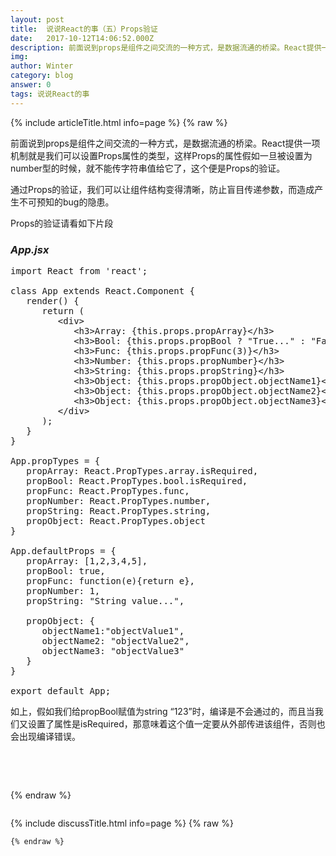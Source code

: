 ```yaml
---
layout: post
title:  说说React的事（五）Props验证
date:   2017-10-12T14:06:52.000Z
description: 前面说到props是组件之间交流的一种方式，是数据流通的桥梁。React提供一项机制就是我们可以设置Props属性的类型，这样Props的属性假如一旦被设置为n...
img: 
author: Winter
category: blog
answer: 0
tags: 说说React的事
---
```

<div class="article-root">
  <div class="article">
    {% include articleTitle.html info=page %}
    {% raw %}
    <div class="article-content"><p>前面说到props是组件之间交流的一种方式，是数据流通的桥梁。React提供一项机制就是我们可以设置Props属性的类型，这样Props的属性假如一旦被设置为number型的时候，就不能传字符串值给它了，这个便是Props的验证。</p>

<p>通过Props的验证，我们可以让组件结构变得清晰，防止盲目传递参数，而造成产生不可预知的bug的隐患。</p>

<p>Props的验证请看如下片段</p>

<h3><em><strong>App.jsx</strong></em></h3>

<pre>
import React from &#39;react&#39;;

class App extends React.Component {
   render() {
      return (
         &lt;div&gt;
            &lt;h3&gt;Array: {this.props.propArray}&lt;/h3&gt;
            &lt;h3&gt;Bool: {this.props.propBool ? &quot;True...&quot; : &quot;False...&quot;}&lt;/h3&gt;
            &lt;h3&gt;Func: {this.props.propFunc(3)}&lt;/h3&gt;
            &lt;h3&gt;Number: {this.props.propNumber}&lt;/h3&gt;
            &lt;h3&gt;String: {this.props.propString}&lt;/h3&gt;
            &lt;h3&gt;Object: {this.props.propObject.objectName1}&lt;/h3&gt;
            &lt;h3&gt;Object: {this.props.propObject.objectName2}&lt;/h3&gt;
            &lt;h3&gt;Object: {this.props.propObject.objectName3}&lt;/h3&gt;
         &lt;/div&gt;
      );
   }
}

App.propTypes = {
   propArray: React.PropTypes.array.isRequired,
   propBool: React.PropTypes.bool.isRequired,
   propFunc: React.PropTypes.func,
   propNumber: React.PropTypes.number,
   propString: React.PropTypes.string,
   propObject: React.PropTypes.object
}

App.defaultProps = {
   propArray: [1,2,3,4,5],
   propBool: true,
   propFunc: function(e){return e},
   propNumber: 1,
   propString: &quot;String value...&quot;,
	
   propObject: {
      objectName1:&quot;objectValue1&quot;,
      objectName2: &quot;objectValue2&quot;,
      objectName3: &quot;objectValue3&quot;
   }
}

export default App;</pre>

<p>如上，假如我们给propBool赋值为string &ldquo;123&rdquo;时，编译是不会通过的，而且当我们又设置了属性是isRequired，那意味着这个值一定要从外部传进该组件，否则也会出现编译错误。</p>

<p>&nbsp;</p>

<p>&nbsp;</p>
</div>
    {% endraw %}
  </div>
  <p style="height: 0;width:0;overflow: hidden;"> 第25篇《说说React的事（五）Props验证》来自Winter(https://github.com/aiyld/aiyld.github.io)的站点</p>
  <div class="discuss-wrapper">
    {% include discussTitle.html info=page %}
    {% raw %}
    
    {% endraw %}
  </div>
<div>
